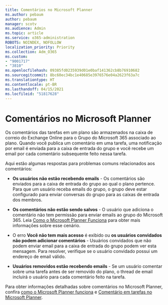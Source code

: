 ```yaml
---
title: Comentários no Microsoft Planner
ms.author: pebaum
author: pebaum
manager: scotv
ms.audience: Admin
ms.topic: article
ms.service: o365-administration
ROBOTS: NOINDEX, NOFOLLOW
localization_priority: Priority
ms.collection: Adm_O365
ms.custom:
- "9001717"
- "3810"
ms.openlocfilehash: 09385fd0235939d01e0baf141362cb8b76910682
ms.sourcegitcommit: 8bc60ec34bc1e40685e3976576e04a2623f63a7c
ms.translationtype: HT
ms.contentlocale: pt-BR
ms.lasthandoff: 04/15/2021
ms.locfileid: "51817628"
---
```

# <a name="comments-in-microsoft-planner"></a>Comentários no Microsoft Planner

Os comentários das tarefas em um plano são armazenados na caixa de correio do Exchange Online para o Grupo do Microsoft 365 associado ao plano.  Quando você publica um comentário em uma tarefa, uma notificação por email é enviada para a caixa de entrada do grupo e você recebe um email por cada comentário subsequente feito nessa tarefa.

Aqui estão algumas respostas para problemas comuns relacionados aos comentários:

- **Os usuários não estão recebendo emails** - Os comentários são enviados para a caixa de entrada do grupo ao qual o plano pertence. Para que um usuário receba emails do grupo, o grupo deve estar configurado para enviar conversas do grupo para as caixas de entrada dos membros.

- **Os comentários não estão sendo salvos** - O usuário que adiciona o comentário não tem permissão para enviar emails ao grupo do Microsoft 365. Leia [Como o Microsoft Planner Funciona](https://techcommunity.microsoft.com/t5/planner-blog/how-microsoft-planner-works/ba-p/1214736) para obter mais informações sobre esse cenário.

- O erro **Você não tem mais acesso** é exibido ou **os usuários convidados não podem adicionar comentários** - Usuários convidados que não podem enviar email para a caixa de entrada do grupo podem ver esta mensagem. Para resolver, verifique se o usuário convidado possui um endereço de email válido.

- **Usuários removidos estão recebendo emails** - Se um usuário comentar sobre uma tarefa antes de ser removido do plano, o thread de email incluirá o usuário para cada comentário feito na tarefa.

Para obter informações detalhadas sobre comentários no Microsoft Planner, confira [como o Microsoft Planner funciona](https://techcommunity.microsoft.com/t5/planner-blog/how-microsoft-planner-works/ba-p/1214736) e [Comentário em tarefas no Microsoft Planner](https://support.microsoft.com/office/fd4aedde-7785-4cd0-96ee-122fbc9140e1).
